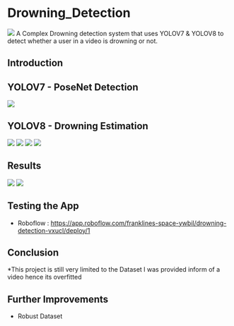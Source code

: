 # Drowning_Detection

![](./images/cover_image.png)
A Complex Drowning detection system that uses YOLOV7 & YOLOV8 to detect whether a user in a video is drowning or not. 

## Introduction

## YOLOV7 - PoseNet Detection
![](./images/Results/5.png)

## YOLOV8 - Drowning Estimation
![](./images/Results/1.jpg)
![](./images/Results/2.jpg)
![](./images/Results/3.jpg)
![](./images/Results/4.jpg)
## Results
![](./images/accuracy.png)
![](./images/losses.png)

## Testing the App
* Roboflow : https://app.roboflow.com/franklines-space-ywbil/drowning-detection-vxucl/deploy/1
## Conclusion

*This project is still very limited to the Dataset I was provided inform of a video hence its overfitted

## Further Improvements
* Robust Dataset
